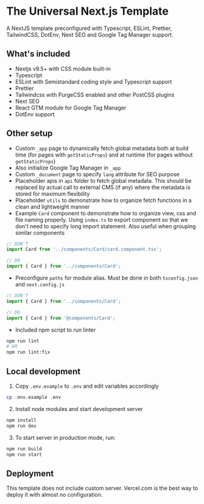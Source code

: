 # The Universal Next.js Template

A NextJS template preconfigured with Typescript, ESLint, Prettier, TailwindCSS, DotEnv, Next SEO and Google Tag Manager support.

## What's included

- Nextjs v9.5+ with CSS module built-in
- Typescript
- ESLint with Semistandard coding style and Typescript support
- Prettier
- Tailwindcss with PurgeCSS enabled and other PostCSS plugins
- Next SEO
- React GTM module for Google Tag Manager
- DotEnv support

## Other setup

- Custom `_app` page to dynamically fetch global metadata both at build time (for pages with `getStaticProps`)
and at runtime (for pages without `getStaticProps`)
- Also initialize Google Tag Manager in `_app`
- Custom `_document` page to specify `lang` attribute for SEO purpose
- Placeholder apis in `api` folder to fetch global metadata. This should be replaced by actual call to external CMS (if any) where the metadata is stored for maximum flexibility
- Placeholder `utils` to demonstrate how to organize fetch functions in a clean and lightweight manner
- Example `Card` component to demonstrate how to organize view, css and file naming properly. Using `index.ts` to export component so that we don't need to specify long import statement. Also useful when grouping similar components

```ts
// DON'T
import Card from '../components/Card/card.component.tsx';

// DO
import { Card } from '../components/Card';
```

- Preconfigure `paths` for module alias. Must be done in both `tsconfig.json` and `next.config.js`

```ts
// DON'T
import { Card } from '../components/Card';

// DO
import { Card } from '@components/Card';
```

- Included npm script to run linter

```bash
npm run lint
# OR
npm run lint:fix
```

## Local development

1. Copy `.env.example` to `.env` and edit variables accordingly

```bash
cp .env.example .env
```

2. Install node modules and start development server

```bash
npm install
npm run dev
```

3. To start server in production mode, run:

```bash
npm run build
npm run start
```

## Deployment

This template does not include custom server.
Vercel.com is the best way to deploy it with almost no configuration.
